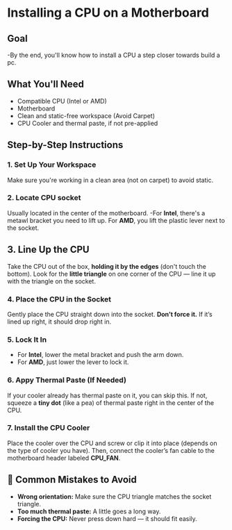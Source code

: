 # Installing a CPU on a Motherboard


## Goal ##
-By the end, you'll know how to install a CPU a step closer towards build a pc.


## What You'll Need ##
- Compatible CPU (Intel or AMD)
- Motherboard
- Clean and static-free workspace (Avoid Carpet)
- CPU Cooler and thermal paste, if not pre-applied

## Step-by-Step Instructions ##


### 1. Set Up Your Workspace ###
Make sure you're working in a clean area (not on carpet) to avoid static.

### 2. Locate CPU socket ###
Usually located in the center of the motherboard.
-For **Intel**, there's a metawl bracket you need to lift up.
For **AMD**, you lift the plastic lever next to the socket.

## 3. Line Up the CPU ##
Take the CPU out of the box, **holding it by the edges** (don't touch the bottom).
Look for the **little triangle** on one corner of the CPU — line it up with the triangle on the socket.

### 4. Place the CPU in the Socket ###
Gently place the CPU straight down into the socket. **Don’t force it.** If it’s lined up right, it should drop right in.

### 5. Lock It In ###
- For **Intel**, lower the metal bracket and push the arm down.
- For **AMD**, just lower the lever to lock it.

### 6. Appy Thermal Paste (If Needed) ###
If your cooler already has thermal paste on it, you can skip this.
If not, squeeze a **tiny dot** (like a pea) of thermal paste right in the center of the CPU.

### 7. Install the CPU Cooler ###
Place the cooler over the CPU and screw or clip it into place (depends on the type of cooler you have).
Then, connect the cooler’s fan cable to the motherboard header labeled **CPU_FAN**.

## 🧩 Common Mistakes to Avoid

- **Wrong orientation:** Make sure the CPU triangle matches the socket triangle.
- **Too much thermal paste:** A little goes a long way.
- **Forcing the CPU:** Never press down hard — it should fit easily.